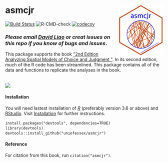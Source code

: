 # asmcjr <img src="man/figures/logo.png" width="140" align="right" /> <br /> 

[![Build Status](https://travis-ci.com/yl17124/asmcjr.svg?branch=master)](https://travis-ci.com/yl17124/asmcjr)
![R-CMD-check](https://github.com/yl17124/asmcjr/workflows/R-CMD-check/badge.svg?branch=master&event=check_run)
[![codecov](https://codecov.io/gh/yl17124/asmcjr/branch/master/graph/badge.svg)](https://codecov.io/gh/yl17124/asmcjr)

### ___Please email [David Liao]() or creat issues on this repo if you know of bugs and issues___.

This package supports the book ["2nd Edition Analyzing Spatial Models of Choice and Judgment "](https://www.routledge.com/Analyzing-Spatial-Models-of-Choice-and-Judgment/II-Bakker-Carroll-Hare-Poole-Rosenthal/p/book/9781138715332).  In its second edition, much of the R code has been streamlined. This package contains all of the data and functions to replicate the analyses in the book. 

<br />
<img src="https://raw.githack.com/yl17124/asmcjr/master/vignettes/book_image.jpg" width="200" align="center" />  
&nbsp;

#### Installation
You will need lastest installation of [_R_](https://cran.r-project.org/mirrors.html) (preferably version 3.6 or above) and [RStudio](https://rstudio.com/products/rstudio/download/#download).  Visit [Installation](articles/installation.html) for further instructions.


```
install.packages("devtools", dependencies=TRUE)
library(devtools)
devtools::install_github("uniofessex/asmcjr")
```

#### Reference
For citation from this book, run `citation("asmcjr")`.  

